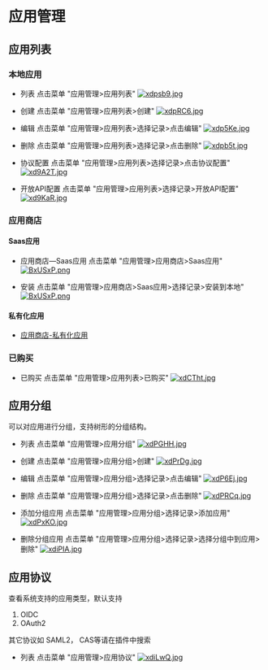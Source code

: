 # 应用管理

## 应用列表

### 本地应用
* 列表 点击菜单 "应用管理>应用列表"
[![xdpsb9.jpg](https://s1.ax1x.com/2022/10/13/xdpsb9.jpg)](https://imgse.com/i/xdpsb9)

* 创建 点击菜单 "应用管理>应用列表>创建"
[![xdpRC6.jpg](https://s1.ax1x.com/2022/10/13/xdpRC6.jpg)](https://imgse.com/i/xdpRC6)

* 编辑 点击菜单 "应用管理>应用列表>选择记录>点击编辑"
[![xdp5Ke.jpg](https://s1.ax1x.com/2022/10/13/xdp5Ke.jpg)](https://imgse.com/i/xdp5Ke)

* 删除 点击菜单 "应用管理>应用列表>选择记录>点击删除"
[![xdpb5t.jpg](https://s1.ax1x.com/2022/10/13/xdpb5t.jpg)](https://imgse.com/i/xdpb5t)

* 协议配置 点击菜单 "应用管理>应用列表>选择记录>点击协议配置"
[![xd9A2T.jpg](https://s1.ax1x.com/2022/10/13/xd9A2T.jpg)](https://imgse.com/i/xd9A2T)

* 开放API配置 点击菜单 "应用管理>应用列表>选择记录>开放API配置"
[![xd9KaR.jpg](https://s1.ax1x.com/2022/10/13/xd9KaR.jpg)](https://imgse.com/i/xd9KaR)

### 应用商店
#### Saas应用
* 应用商店—Saas应用 点击菜单 "应用管理>应用商店>Saas应用"
[![BxUSxP.png](https://v1.ax1x.com/2022/11/11/BxUSxP.png)](https://zimgs.com/i/BxUSxP)

* 安装 点击菜单 "应用管理>应用商店>Saas应用>选择记录>安装到本地"
[![BxUSxP.png](https://v1.ax1x.com/2022/11/11/BxUSxP.png)](https://zimgs.com/i/BxUSxP)

#### 私有化应用
* [应用商店-私有化应用](../../平台管理员/应用商店-私有化应用/)


### 已购买
* 已购买 点击菜单 "应用管理>应用列表>已购买"
[![xdCTht.jpg](https://s1.ax1x.com/2022/10/13/xdCTht.jpg)](https://imgse.com/i/xdCTht)

## 应用分组

可以对应用进行分组，支持树形的分组结构。

* 列表 点击菜单 "应用管理>应用分组"
[![xdPGHH.jpg](https://s1.ax1x.com/2022/10/13/xdPGHH.jpg)](https://imgse.com/i/xdPGHH)

* 创建 点击菜单 "应用管理>应用分组>创建"
[![xdPrDg.jpg](https://s1.ax1x.com/2022/10/13/xdPrDg.jpg)](https://imgse.com/i/xdPrDg)

* 编辑 点击菜单 "应用管理>应用分组>选择记录>点击编辑"
[![xdP6Ej.jpg](https://s1.ax1x.com/2022/10/13/xdP6Ej.jpg)](https://imgse.com/i/xdP6Ej)

* 删除 点击菜单 "应用管理>应用分组>选择记录>点击删除"
[![xdPRCq.jpg](https://s1.ax1x.com/2022/10/13/xdPRCq.jpg)](https://imgse.com/i/xdPRCq)

* 添加分组应用 点击菜单 "应用管理>应用分组>选择记录>添加应用"
[![xdPxKO.jpg](https://s1.ax1x.com/2022/10/13/xdPxKO.jpg)](https://imgse.com/i/xdPxKO)

* 删除分组应用 点击菜单 "应用管理>应用分组>选择记录>选择分组中到应用>删除"
[![xdiPIA.jpg](https://s1.ax1x.com/2022/10/13/xdiPIA.jpg)](https://imgse.com/i/xdiPIA)


## 应用协议

查看系统支持的应用类型，默认支持

1. OIDC
2. OAuth2

其它协议如 SAML2， CAS等请在插件中搜索

* 列表 点击菜单 "应用管理>应用协议"
[![xdiLwQ.jpg](https://s1.ax1x.com/2022/10/13/xdiLwQ.jpg)](https://imgse.com/i/xdiLwQ)